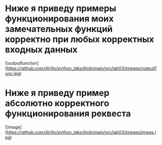# Ниже я приведу примеры функционирования моих замечательных функций корректно при любых корректных входных данных
![outputfunction] (https://github.com/4irillo/python_labs/blob/main/src/lab03/images/outputFunc.jpg)
# Ниже я приведу пример абсолютно корректного функционирования реквеста
![image] (https://github.com/4irillo/python_labs/blob/main/src/lab03/images/image.jpg)